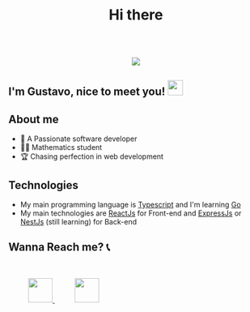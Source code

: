 <h1 align="center">Hi there</h1>
<br/><br/>

<p align="center">
  <a href="https://github.com/anuraghazra/github-readme-stats">
    <img
      align="center"
      src="https://github-readme-stats.vercel.app/api/top-langs/?username=iugstav&layout=compact&langs_count=10&theme=dracula"
    />
  </a>
 </p>
 
  ## I'm Gustavo, nice to meet you! <img src="https://raw.githubusercontent.com/iampavangandhi/iampavangandhi/master/gifs/Hi.gif" width="30px"></h2>

## About me
  - 💓 A Passionate software developer
  - 👨‍🎓 Mathematics student
  - 🏆 Chasing perfection in web development

## Technologies
  - My main programming language is [Typescript](https://www.typescriptlang.org) and I'm learning [Go](https://go.dev/)
  - My main technologies are [ReactJs](https://reactjs.org) for Front-end and [ExpressJs](https://expressjs.com) or [NestJs](https://nestjs.com) (still learning) for Back-end

## Wanna Reach me? 📞
<br/>
<p align="left">
      &nbsp;&nbsp;&nbsp;&nbsp;&nbsp;&nbsp;&nbsp;&nbsp;&nbsp;
  <a href="mailto:soaresgu2710@gmail.com">
    <img height="48" src="https://img.shields.io/badge/gmail-D14836?&style=for-the-badge&logo=gmail&logoColor=white&link=mailto:soaresgu2710@gmail.com" />
  </a>
   &nbsp;&nbsp;&nbsp;&nbsp;&nbsp;&nbsp;&nbsp;&nbsp;&nbsp;
  <a href="https://discord.com/channels/@me">
    <img height="48" src="https://img.shields.io/badge/discord-7289DA?&style=for-the-badge&logo=discord&logoColor=white&link=mailto:https://discordapp.com/users/338815498890510337/" />
  </a>
</p>
